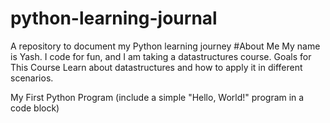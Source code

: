 # python-learning-journal
A repository to document my Python learning journey
#About Me
My name is Yash. I code for fun, and I am taking a datastructures course.
Goals for This Course
Learn about datastructures and how to apply it in different scenarios.


My First Python Program (include a simple "Hello, World!" program in a code block)
